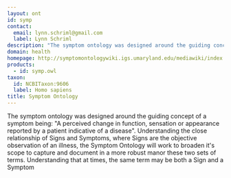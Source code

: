 ```yaml
---
layout: ont
id: symp
contact: 
  email: lynn.schriml@gmail.com
  label: Lynn Schriml
description: "The symptom ontology was designed around the guiding concept of a symptom being: \"A perceived change in function, sensation or appearance reported by a patient indicative of a disease\". Understanding the close relationship of Signs and Symptoms, where Signs are the objective observation of an illness, the Symptom Ontology will work to broaden it's scope to capture and document in a more robust manor these two sets of terms. Understanding that at times, the same term may be both a Sign and a Symptom"
domain: health
homepage: http://symptomontologywiki.igs.umaryland.edu/mediawiki/index.php/Main_Page
products: 
  - id: symp.owl
taxon: 
  id: NCBITaxon:9606
  label: Homo sapiens
title: Symptom Ontology
---
```


The symptom ontology was designed around the guiding concept of a symptom being: \"A perceived change in function, sensation or appearance reported by a patient indicative of a disease\". Understanding the close relationship of Signs and Symptoms, where Signs are the objective observation of an illness, the Symptom Ontology will work to broaden it's scope to capture and document in a more robust manor these two sets of terms. Understanding that at times, the same term may be both a Sign and a Symptom